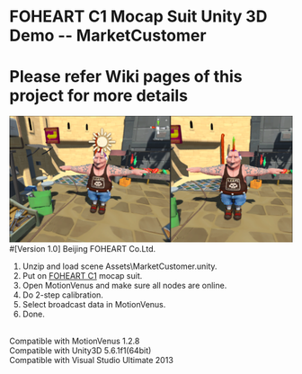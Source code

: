 # FOHEART C1 Mocap Suit Unity 3D Demo -- MarketCustomer
# Please refer Wiki pages of this project for more details
![MainThumbnail](https://raw.githubusercontent.com/FOHEART/U3D_Demo_FruitVendor/master/Assets/Thumbnail/FruitVendor.png)
#[Version 1.0]
Beijing FOHEART Co.Ltd.

1. Unzip and load scene Assets\MarketCustomer.unity.<br>
2. Put on [FOHEART C1](http://www.foheart.com/) mocap suit.<br>
3. Open MotionVenus and make sure all nodes are online.<br>
4. Do 2-step calibration.<br>
5. Select broadcast data in MotionVenus.<br>
6. Done.<br>
<br>
Compatible with MotionVenus 1.2.8<br> 
Compatible with Unity3D 5.6.1f1(64bit)<br>
Compatible with Visual Studio Ultimate 2013<br>
